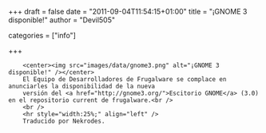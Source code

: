 
+++
draft = false
date = "2011-09-04T11:54:15+01:00"
title = "¡GNOME 3 disponible!"
author = "Devil505"

categories = ["info"]

+++

        <center><img src="images/data/gnome3.png" alt="¡GNOME 3 disponible!" /></center>
        El Equipo de Desarrolladores de Frugalware se complace en anunciarles la disponibilidad de la nueva
        versión del <a href="http://gnome3.org/">Escitorio GNOME</a> (3.0) en el repositorio current de frugalware.<br />
        <br />
        <hr style="width:25%;" align="left" />
        Traducido por Nekrodes.
